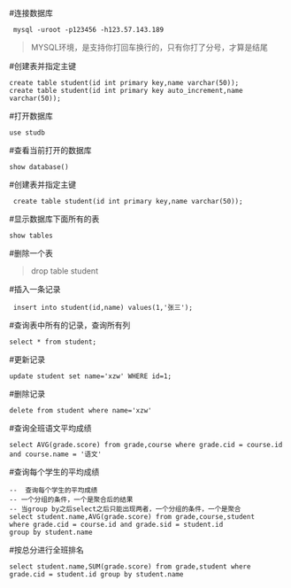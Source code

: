 #连接数据库
```
 mysql -uroot -p123456 -h123.57.143.189
```
>MYSQL环境，是支持你打回车换行的，只有你打了分号，才算是结尾

#创建表并指定主键
```
create table student(id int primary key,name varchar(50));
create table student(id int primary key auto_increment,name varchar(50));
```
#打开数据库
```
use studb
```

#查看当前打开的数据库
```
show database()
```

#创建表并指定主键
```
 create table student(id int primary key,name varchar(50));
```
#显示数据库下面所有的表
```
show tables
```

#删除一个表
>drop table student

#插入一条记录
```
 insert into student(id,name) values(1,'张三');
```
#查询表中所有的记录，查询所有列
```
select * from student;
```

#更新记录
```
update student set name='xzw' WHERE id=1;
```
#删除记录
```
delete from student where name='xzw'
```

#查询全班语文平均成绩
```
select AVG(grade.score) from grade,course where grade.cid = course.id and course.name = '语文'
```

#查询每个学生的平均成绩
```
--  查询每个学生的平均成绩
-- 一个分组的条件，一个是聚合后的结果
-- 当group by之后select之后只能出现两者，一个分组的条件，一个是聚合
select student.name,AVG(grade.score) from grade,course,student
where grade.cid = course.id and grade.sid = student.id
group by student.name
```
#按总分进行全班排名
```
select student.name,SUM(grade.score) from grade,student where grade.cid = student.id group by student.name
```
